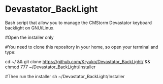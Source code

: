 # Devastator_BackLight
Bash script that allow you to manage the CMStorm Devastator keyboard backlight on GNU/Linux.

#Open the installer only

#You need to clone this repository in your home, so open your terminal and type:

cd ~/ && git clone https://github.com/Kryuko/Devastator_BackLight/ && chmod 777 ~/Devastator_BackLight/Installer

#Then run the installer
sh ~/Devastator_BackLight/Installer
